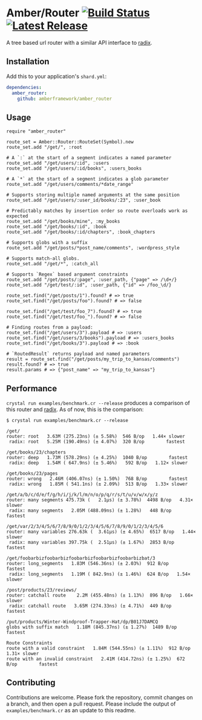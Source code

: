 # Amber/Router [![Build Status](https://travis-ci.org/amberframework/amber-router.svg?branch=master)](https://travis-ci.org/amberframework/amber-router) [![Latest Release](https://img.shields.io/github/release/amberframework/amber-router.svg)](https://github.com/amberframework/amber-router/releases)

A tree based url router with a similar API interface to [radix](https://github.com/luislavena/radix).

## Installation

Add this to your application's `shard.yml`:

```yaml
dependencies:
  amber_router:
    github: amberframework/amber_router
```

## Usage

```crystal
require "amber_router"

route_set = Amber::Router::RouteSet(Symbol).new
route_set.add "/get/", :root

# A `:` at the start of a segment indicates a named parameter
route_set.add "/get/users/:id", :users
route_set.add "/get/users/:id/books", :users_books

# A `*` at the start of a segment indicates a glob parameter
route_set.add "/get/users/comments/*date_range"

# Supports storing multiple named arguments at the same position
route_set.add "/get/users/:user_id/books/:23", :user_book

# Predictably matches by insertion order so route overloads work as expected
route_set.add "/get/books/mine", :my_books
route_set.add "/get/books/:id", :book
route_set.add "/get/books/:id/chapters", :book_chapters

# Supports globs with a suffix
route_set.add "/get/posts/*post_name/comments", :wordpress_style

# Supports match-all globs.
route_set.add "/get/*", :catch_all

# Supports `Regex` based argument constraints
route_set.add "/get/posts/:page", :user_path, {"page" => /\d+/}
route_set.add "/get/test/:id", :user_path, {"id" => /foo_\d/}

route_set.find("/get/posts/1").found? # => true
route_set.find("/get/posts/foo").found? # => false

route_set.find("/get/test/foo_7").found? # => true
route_set.find("/get/test/foo_").found? # => false

# Finding routes from a payload:
route_set.find("/get/users/3").payload # => :users
route_set.find("/get/users/3/books").payload # => :users_books
route_set.find("/get/books/3").payload # => :book

# `RoutedResult` returns payload and named parameters
result = route_set.find("/get/posts/my_trip_to_kansas/comments")
result.found? # => true
result.params # => {"post_name" => "my_trip_to_kansas"}
```

## Performance

`crystal run examples/benchmark.cr --release` produces a comparison of this router and [radix](https://github.com/luislavena/radix). As of now, this is the comparison:

```text
$ crystal run examples/benchmark.cr --release

/get/
router: root   3.63M (275.23ns) (± 5.58%)  546 B/op   1.44× slower
 radix: root   5.25M (190.49ns) (± 4.07%)  320 B/op        fastest

/get/books/23/chapters
router: deep   1.73M (578.29ns) (± 4.25%)  1040 B/op        fastest
 radix: deep   1.54M ( 647.9ns) (± 5.46%)   592 B/op   1.12× slower

/get/books/23/pages
router: wrong   2.46M (406.07ns) (± 1.50%)  768 B/op        fastest
 radix: wrong   1.85M ( 541.1ns) (± 2.09%)  513 B/op   1.33× slower

/get/a/b/c/d/e/f/g/h/i/j/k/l/m/n/o/p/q/r/s/t/u/v/w/x/y/z
router: many segments 475.73k (   2.1µs) (± 3.78%)  4498 B/op   4.31× slower
 radix: many segments   2.05M (488.09ns) (± 1.28%)   448 B/op        fastest

/get/var/2/3/4/5/6/7/8/9/0/1/2/3/4/5/6/7/8/9/0/1/2/3/4/5/6
router: many variables 276.63k (  3.61µs) (± 4.65%)  6517 B/op   1.44× slower
 radix: many variables 397.75k (  2.51µs) (± 1.67%)  2853 B/op        fastest

/get/foobarbizfoobarbizfoobarbizfoobarbizfoobarbizbat/3
router: long_segments   1.83M (546.36ns) (± 2.03%)  912 B/op        fastest
 radix: long_segments   1.19M ( 842.9ns) (± 1.46%)  624 B/op   1.54× slower

/post/products/23/reviews/
router: catchall route    2.2M (455.48ns) (± 1.13%)  896 B/op   1.66× slower
 radix: catchall route   3.65M (274.33ns) (± 4.71%)  449 B/op        fastest

/put/products/Winter-Windproof-Trapper-Hat/dp/B01J7DAMCQ
globs with suffix match   1.18M (845.37ns) (± 1.27%)  1489 B/op  fastest

Route Constraints
route with a valid constraint   1.84M (544.55ns) (± 1.11%)  912 B/op   1.31× slower
route with an invalid constraint   2.41M (414.72ns) (± 1.25%)  672 B/op        fastest
```

## Contributing

Contributions are welcome. Please fork the repository, commit changes on a branch, and then open a pull request. Please include the output of `examples/benchmark.cr` as an update to this readme.
